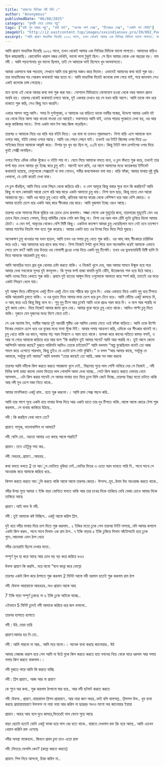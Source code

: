 ```yaml
---
title: "প্রায়াণের সিনিয়র নদী দিদি ১"
author: "Anonymous"
publishedDate: "06/08/2025"
category: "কুমারী মেয়ে চোদার গল্প"
tags: ["কচি গুদ মারার গল্প", "কচি মাই", "কলেজ গার্ল সেক্স", "টিনেজার সেক্স", "বেঙ্গলি পর্ন স্টোরি"]
imageUrl: "http://i2.eastcontent.top/images/xxxindiansex.pro/39/892_Poon.jpg"
excerpt: "আমি প্রায়াণ মাধ্যমিক দিয়েছি ২০২২ সালে, তখন থেকেই আমার এক সিনিয়র দিদিকে ভালো লাগতো। আমাদের বাড়িও ছিল কাছাকাছি। কোনোদিন খারাপ নজর দেখিনি, ভালো লাগা টুকুই ছিল। সে ছিল আমার থেকে এক বছরের বড়। নাম নদী ।..."
---
```


আমি প্রায়াণ মাধ্যমিক দিয়েছি ২০২২ সালে, তখন থেকেই আমার এক সিনিয়র দিদিকে ভালো লাগতো। আমাদের বাড়িও ছিল কাছাকাছি। কোনোদিন খারাপ নজর দেখিনি, ভালো লাগা টুকুই ছিল। সে ছিল আমার থেকে এক বছরের বড়। নাম নদী । আমি পড়াশোনায় খুব ভালো ছিলাম, তাই সে আমাকে ভাই হিসেবে খুব ভালবাসতো।


আমরা একসাথে অঙ্ক পড়তাম, সেখানে আমি তার ক্লাসের অঙ্কও করে দিতাম। এভাবেই আমাদের কথা বার্তা শুরু হয়। তার মাধ্যমিকের পর সেরকম কথাবার্তা আর হতো না। আমি মাধ্যমিক দিয়েই কলেজে চান্স পেয়ে যাই, পরে জানলাম সেও একই কলেজে চান্স পেয়েছে।


মনে হলো এই থেকে আবার কথা বলা শুরু করা যায়। সোশ্যাল মিডিয়াতে যোগাযোগ হওয়া থেকে নম্বর আদান প্রদান অবধি হয়। তারপর থেকেই কথাবার্তা চলতে থাকে, দুই একবার দেখাও হয় সে যখন বাড়ি আসে। আমি তাকে নাম ধরে ডাকতে শুরু করি, সেও কিছু মনে করেনি।


এবারে আসল গল্পে আসি। সময় টা দুর্গাপুজো, ও আমাকে ওর বাড়িতে ডাকে নবমীর সন্ধেয়, উদ্দেশ্য আমার একটা বই ওর থেকে নিয়ে আসা আর খাওয়া দাওয়া তো আছেই। যথাসময়ে আমি যাই, ওদের পাড়ার পুজোতে দেখা হয়, ওর আর কাকু কাকিমার সাথে। নিশা একটা লাল টপ আর জিন্স পড়েছিল।


তারপর ও আমাকে নিয়ে ওর বাড়ি যায় বইটা দিতে। ওর বাবা মা তখনও পূজামণ্ডপে। নিশা বাড়ি এসে আমাকে বলে ওপরে আয়, বইটা বোধয় ওপরে আছে। আমি ওর পেছন পেছন যাই। তখনই ওর টাইট জিন্সের ওপর দিয়ে ৩৮ সাইজের নিতম্ব আমাকে আকৃষ্ট করে। নিশার দুধ খুব বড় ছিল না, ৩২বি হবে। কিন্তু টাইট লাল ক্রপটপের ওপর দিয়ে খুবই সেক্সী লাগছিল।


ওপরে গিয়ে এদিক ওদিক খুঁজেও ও বইটা পায় না। ঘেমে গিয়ে আমাকে বসতে বলে, ও চুল বাঁধতে শুরু করে, তখনই তার ফর্সা ঘাড় দেখে আমার খুব ইচ্ছে করে চুমু খাই। আগেই বলে রাখি, এর আগে আমাদের মধ্যে কয়েকবার ইন্টিমেট কথাবার্তা হয়েছে, যেগুলোকে সেক্সচ্যাট না বলা গেলেও, গভীর কথপোকথন বলা যায়। বাড়ি ফাঁকা, আমার মাথায় দুষ্টু বুদ্ধি খেললো, যে চেষ্টা করেই দেখা যাক।


সে চুল বাঁধছিল, আমি গিয়ে ওকে পিছন থেকে জড়িয়ে ধরি। ও বেশ আদুরে কিন্তু বকার সুরে বলে কি করছিস? আমি কিছু না বলে কোমরটা আরো চেপে ধরি আর ঘাড়ে একটা আলতো চুমু খায়। নিশা বলে ছাড়, কিন্তু তাতে যেন আরো আহ্বানের সুর। আমি ওর ঘাড়ে চুমু খেতে থাকি, প্রতিবার আগের বারের থেকে বেশিক্ষণ ধরে আর বেশি জোরে। ও আমার হাতটা চেপে ধরে একটা আহ্ করে শীৎকার বের করে। আমি বুঝলাম ইচ্ছে ওরও আছে।


তারপর ওকে সামনের দিকে ঘুরিয়ে ওর চোখে চোখ রাখলাম। লজ্জা পেলো এক মুহূর্তের জন্য, তারপরের মুহূর্তেই যেন ওর চোখে খিদে দেখতে পেলাম, হিংস্র বাঘিনীর থেকে সেটা কম কিছু না। নিশা ওর নরম লাল ঠোঁট দুটো ডুবিয়ে দিলো আমার ঠোটে। এ যেন স্বর্গ, অমৃতের থেকেও বেশি মিষ্টি কিছু। একটানা কতক্ষণ আমরা চুমু খেয়েছিলাম মনে নেই তবে ততক্ষণে আমার প্যান্টের নিচেটা শক্ত হতে শুরু করেছে। আমার একটা হাত ওর টপের নিচে দিয়ে পিঠে ঘুরছে।


অনেকক্ষণ চুমু খাওয়ার পর যখন ছাড়ল, আমি তখন ওর গলায় চুমু খেতে শুরু করি। ওর আহ্ আহ্ শীৎকারে চারিদিক ভরে ওঠে। আর আমাদের ধরে রাখে কার সাধ্য। নিশা নিজেই টপটা খুলে দিয়ে বলে অনেকদিন ধরেই আমাকে এভাবে পেতে চাস বল? আমি তার উত্তরে ওর গোলাপী ব্রাএর ওপর দিয়ে একটা দুদু টিপেদি। তখন ওর ভুবনমোহিনী মিষ্টি হাসি টা দিয়ে আমাকে আরেকটা চুমু খায়।


আমি আনাড়ির মতন ব্রার হুক খোলার চেষ্টা করতে থাকি। ও নিজেই খুলে দেয়, আর আমার সামনে উন্মুক্ত হয়ে পরে আমার দেখা সবথেকে সুন্দর দুই স্তনযুগল। কি সুন্দর ফর্সা হাল্কা বাদামি দুটো বোঁটা, উত্তেজনায় শক্ত হয়ে উঠে আছে। আমি ওদের নিয়ে খেলতে শুরু করি। প্রথমে দুই হাতের আঙ্গুল দিয়ে ওগুলোকে আলতো করে স্পর্শ করি, তাতেই ওর মধ্যে একটা শিহরণ খেলে যায়।


দুই আঙ্গুল দিয়ে বোঁটাগুলো একটু টিপে একটু টেনে তার শরীরে ঝড় তুলে দি। এবার একহাত দিয়ে একটা দুদু ধরে টিপতে থাকি আরেকটা চুষতে থাকি। ও ওর দুহাত দিয়ে আমার মাথা চেপে ধরে চুল টেনে ধরে। আমি বোঁটায় একটু কামড়ে দি, ও আহ্ করে ওঠে কিন্তু কিছু বলে না। শুধু দুদু টিপে আর চুষেই আমি ওকে প্রচণ্ড গরম করে দি। ও বলে আর পারছি না তুই জামা খোল। দিয়ে নিজেই আমার জামা খুলে দেয়। আমার বুকে ঘাড়ে চুমু খেতে থাকে। আমিও পাল্টা চুমু দিতে থাকি। দুজনে যেন দুজনের মধ্যে মিশে যেতে চাই।


সে এক অমোঘ টান, নবমীর সন্ধ্যায় দুই নরনারী সৃষ্টির এক আদিম খেলায় মেতে ওঠে ফাঁকা বাড়িতে। আমি ওকে উল্টো দিকের দেয়ালে চেপে ধরে ওর বুকের মধ্যে মাথা গুঁজে দিই। আবার গলায় আক্রমণ করি, এদিকে ওর শীৎকার থামেই না। চুমু খেতে থাকি ওর কানে, আমার গাঢ় গরম নিশ্বাসে ও গরম হতে থাকে। হালকা করে কানের লতিতে কামড় বসাই, ও আর না পেরে আমাকে জড়িয়ে ধরে আর বলে “কি করছিস তুই আমার সাথে? আমি আর পারছি না। তুই আগে কেনো আসিসনি আমার কাছে? বুঝতে পারিসনি আমিও তোকে চাইতাম?” আমি বললাম “অল্প বুঝেছিলাম বলেই তো আজ সাহস করে এগোতে পারলাম, কিন্তু তুইও যে এতটা চাস সেটা বুঝিনি।” ও বলল “আয় আমার কাছে, সবটুকু দে আমাকে, সবটুকু চাই আমার” আমি বললাম “তোর কাছেই তো আছি..আজ সব মজা করবো


তারপর আমি নদীকে কিস করতে করতে পায়জামা খুলে দেই.. বিছানায় সুয়ে লাল পেন্টি নামিয়ে দেয় সে নিজেই .. নদী দিদির ফর্সা হাল্কা কালো ভোদা ভিতরে লাল গোলাপি আভা দেখা যাচ্ছে.. পেটে কিস করতে করতে ভোদায় নেমে আসলাম… এটা কিস করার সাথেই সে আমার মাথায় হাত দিয়ে চুলে বিলি কেটে দিচ্ছে..তারপর ইচ্ছা মতো চাটতে থাকি আর নদী মুখ চেপে মজা নিতে থাকে..


আমার মানসিকতা একটু রাফ.. হতে সুরু করলো।। আমি রাফ সেক্স পছন্দ করি..


আমি তার পাশে সুয়ে একটা হাত মাথার উপর দিয়ে আর একটা হাতে তার দুধ টিপতে থাকি..আস্তে আস্তে জোরে টেপা শুরু করলাম.. সে ব্যথায় কাকিয়ে উঠছে..


নদী : কি করছিস বেথা লাগে তো?


প্রায়াণ: লাগুক, ভালোবাসিস না আমায়?


নদী :বাসি তো.. নয়তো আমার এত কাছে আস্তে পারতি?


প্রায়ান : তবে এইটুকু সয্য কর..


নদী :অহহহ..প্রায়াণ…আহহহ..

কথা বলতে বলতে 2 তা আংুল যোনিতে ধুকিয়া দেই..যোনির ভিতর এ এতো গরম ভাবতে পারি নি.. সাথে সাথে সে আওয়াজ করে আমাকে জরিয়ে ধরে..


কিসস করতে করতে আংুলি করতে থাকি আস্তে আস্তে তারপর জোরে। উম্মম্ম..হুম..উমম উহ আওয়াজ করতে থাকে..


নদীর উপর সুয়ে আমার ৭ ইঞ্চি বাড়া যোনিতে ঘসতে থাকি আর তার চখের দিকে তাকিয়ে দেখি ভেজা চোখে আমার দিকে তাকিয়ে আছে


প্রায়াণ : আই লাভ উ নদী.


নদী : তুই আমাকে কষ্ট দিচ্ছিস.. একটু আস্তে করিস প্লিস.


দুই হাত নদীর মাথায় দিয়ে চাপ দিতে শুরু করলাম.. ২ ইঞ্চির মতো ঢুকে গেল তারপর টাইট লাগছে..নদি আমার কপালে একটা কিস করল.. সাথে সাথে দিলাম এক রাম ঠাপ.. ৭ ইঞ্চি বাড়ার ৫ ইঞ্চি ঢুকিয়ে দিলাম আঁটোসাটো হয়ে ঢুকে গুদে..আচমকা এমন ঠাপ খেয়ে

নদীর চেহেরাটা ছিলো দেখার মতো..


সম্পুর্ণ মুখ হা করে আছে আর চোখ বড় বড় করে জরিয়ে ধএএ

উফফ প্রায়াণ কি করলি.. মরে যাবো “বলে কান্না করে ফেল্লো

তারপর একটা কিস করে ঠাপাতে শুরু করলাম 2 মিনিট আস্তে নদী নরমাল হতেই শুরু করলাম রাম ঠাপ


নদী :উফফ আয়ায়াস্তে আহহহহ..অও প্রায়ান আস্তে আহ

7 ইঞ্চি বাড়া সম্পুর্ণ ঢুকছে না ৬ ইঞ্চি ঢুকে আটকে যাচ্ছে..


এইভাবে 5 মিনিট চুদেই নদী আমাকে জরিয়ে ধরে জল খসালো..

তারপর হাপাতে হাপাতে


নদী : উঠ..তারা তারি


প্রায়াণ:আমার হয় নি তো..


নদী : আমি পারবো না আর.. আমি মরে যাবো।। অনেক ব্যথা করছে জানোয়ার.. উঠ


আমার মেজাজ খারাপ হয়ে গেল আমি না উঠে বুকে কিস করতে করতে হাত বগলের নিচে থেকে ঘারে ধরলাম আর গলায় গলায় কিস করতে থাকলাম।।

নদী বুঝতে পারে আমি কি করতে যাচ্ছি


নদী : প্লিস প্রায়াণ.. আজ আর না প্রায়াণ


কে শুনে অর কথা.. সুরু করলাম ঠাপানো ঘার ধরে.. আর নদী ছটফট করতে করতে


নদী :উফফ.. প্রায়াণ..থায়ায়ামম প্লিসস প্রায়ায়াণ.. আর নায়া জান অহহ..ভাই বলি থামম্মল্ল.. প্লিসসস উভ.. খুব ব্যথা করছে প্রায়ায়ায়ায়য়াণ উফফফ না নায়া নায়া আর করিস না ছাররড় অওও মাগো অহ জানোয়ার ইয়ায়া


প্রায়ান : আহহ আহ বলে দুধে কামরে,ভিতরেই মাল ফেলে সুয়ে আছে

বাড়া ছোটো হতেই যোনি একটু ফাকা হয়ে মাল বের হতে থাকে.. বারাতে দেখলাম রক্ত রিং হয়ে আছে.. আমি এতখন খেয়াল করিনি রক্ত এসেছে

নদীর অবস্থা নাজেহাল.. জিবনে প্রথম চুদা তাও এতো রাফ


নদী :ভিতরে ফেললি কেন? (কান্না করতে করতে)


প্রায়ান: পিল নিয়ে আসবো, চিন্তা করিস না..
